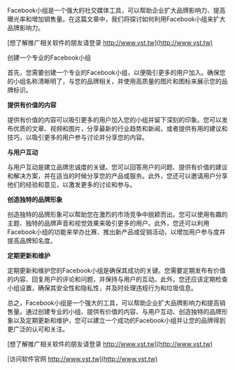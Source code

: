 Facebook小组是一个强大的社交媒体工具，可以帮助企业扩大品牌影响力、提高曝光率和增加销售量。在这篇文章中，我们将探讨如何利用Facebook小组来扩大品牌影响力。

[想了解推广相关软件的朋友请登录 http://www.vst.tw](http://www.vst.tw)

创建一个专业的Facebook小组

首先，您需要创建一个专业的Facebook小组，以便吸引更多的用户加入。确保您的小组名称清晰明了，与您的品牌相关，并使用高质量的图片和图标来展示您的品牌标识。

**提供有价值的内容**

提供有价值的内容可以吸引更多的用户加入您的小组并留下深刻的印象。您可以发布优质的文章、视频和图片，分享最新的行业趋势和新闻，或者提供有用的建议和技巧，以吸引更多的用户参与讨论并分享您的内容。

**与用户互动**

与用户互动是建立品牌忠诚度的关键。您可以回答用户的问题、提供有价值的建议和解决方案，并在适当的时候分享您的产品或服务。此外，您还可以邀请用户分享他们的经验和意见，以激发更多的讨论和参与。

**创造独特的品牌形象**

创造独特的品牌形象可以帮助您在激烈的市场竞争中脱颖而出。您可以使用有趣的主题、独特的品牌声音和视觉效果来吸引更多的用户。此外，您还可以利用Facebook小组的功能来举办比赛、推出新产品或促销活动，以增加用户参与度并提高品牌知名度。

**定期更新和维护**

定期更新和维护您的Facebook小组是确保其成功的关键。您需要定期发布有价值的内容、回复用户的评论和问题，并保持与用户的互动。此外，您还应该定期检查小组设置，确保其安全性和隐私性，并及时处理违规行为和垃圾信息。

总之，Facebook小组是一个强大的工具，可以帮助企业扩大品牌影响力和提高销售量。通过创建专业的小组、提供有价值的内容、与用户互动、创造独特的品牌形象以及定期更新和维护，您可以建立一个成功的Facebook小组并让您的品牌得到更广泛的认可和关注。

[想了解推广相关软件的朋友请登录 http://www.vst.tw](http://www.vst.tw)


[访问软件官网 http://www.vst.tw](http://www.vst.tw)
